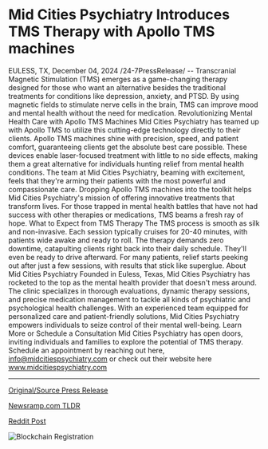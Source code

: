# Mid Cities Psychiatry Introduces TMS Therapy with Apollo TMS machines

EULESS, TX, December 04, 2024 /24-7PressRelease/ -- Transcranial Magnetic Stimulation (TMS) emerges as a game-changing therapy designed for those who want an alternative besides the traditional treatments for conditions like depression, anxiety, and PTSD.   By using magnetic fields to stimulate nerve cells in the brain, TMS can improve mood and mental health without the need for medication.  Revolutionizing Mental Health Care with Apollo TMS Machines  Mid Cities Psychiatry has teamed up with Apollo TMS to utilize this cutting-edge technology directly to their clients.   Apollo TMS machines shine with precision, speed, and patient comfort, guaranteeing clients get the absolute best care possible.   These devices enable laser-focused treatment with little to no side effects, making them a great alternative for individuals hunting relief from mental health conditions.  The team at Mid Cities Psychiatry, beaming with excitement, feels that they're arming their patients with the most powerful and compassionate care. Dropping Apollo TMS machines into the toolkit helps Mid Cities Psychiatry's mission of offering innovative treatments that transform lives. For those trapped in mental health battles that have not had success with other therapies or medications, TMS beams a fresh ray of hope.  What to Expect from TMS Therapy  The TMS process is smooth as silk and non-invasive.   Each session typically cruises for 20-40 minutes, with patients wide awake and ready to roll. The therapy demands zero downtime, catapulting clients right back into their daily schedule. They'll even be ready to drive afterward.   For many patients, relief starts peeking out after just a few sessions, with results that stick like superglue.  About Mid Cities Psychiatry  Founded in Euless, Texas, Mid Cities Psychiatry has rocketed to the top as the mental health provider that doesn't mess around.   The clinic specializes in thorough evaluations, dynamic therapy sessions, and precise medication management to tackle all kinds of psychiatric and psychological health challenges.   With an experienced team equipped for personalized care and patient-friendly solutions, Mid Cities Psychiatry empowers individuals to seize control of their mental well-being.  Learn More or Schedule a Consultation  Mid Cities Psychiatry has open doors, inviting individuals and families to explore the potential of TMS therapy.   Schedule an appointment by reaching out here, info@midcitiespsychiatry.com or check out their website here www.midcitiespsychiatry.com 

---

[Original/Source Press Release](https://www.24-7pressrelease.com/press-release/516756/mid-cities-psychiatry-introduces-tms-therapy-with-apollo-tms-machines)
                    

[Newsramp.com TLDR](https://newsramp.com/curated-news/revolutionizing-mental-health-care-with-apollo-tms-machines/ff4e9aa78be8585327b39ca101036797) 

 



[Reddit Post](https://www.reddit.com/r/AlternativeHealthNews/comments/1h6b9da/revolutionizing_mental_health_care_with_apollo/) 



![Blockchain Registration](https://cdn.newsramp.app/24-7PressRelease/qrcode/2412/4/ovalIBFm.webp)